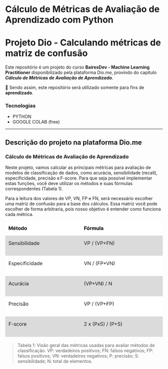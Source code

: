 # Cálculo de Métricas de Avaliação de Aprendizado com Python

# Projeto Dio - Calculando métricas de matriz de confusão

Este repositório é um projeto do curso **BairesDev - Machine Learning Practitioner** disponibilizado pela plataforma Dio.me, provindo do capitulo **_Cálculo de Métricas de Avaliação de Aprendizado_**.

:bookmark_tabs: Sendo assim, este repositório será utilizado somente para fins de **aprendizado**.

### Tecnologias

- PYTHON
- GOOGLE COLAB (free)
___

## Descrição do projeto na plataforma Dio.me

### Cálculo de Métricas de Avaliação de Aprendizado

Neste projeto, vamos calcular as principais métricas para avaliação de modelos de classificação de dados, como acurácia, sensibilidade (recall), especificidade, precisão e F-score. Para que seja possível implementar estas funções, você deve utilizar os métodos e suas fórmulas correspondentes (Tabela 1). 

Para a leitura dos valores de VP, VN, FP e FN, será necessário escolher uma matriz de confusão para a base dos cálculos. Essa matriz você pode escolher de forma arbitraria, pois nosso objetivo é entender como funciona cada métrica.  

![alt text](image.png)

> Tabela 1: Visão geral das métricas usadas para avaliar métodos de classificação. VP: verdadeiros positivos; FN: falsos negativos; FP: falsos positivos; VN: verdadeiros negativos; P: precisão; S: sensibilidade; N: total de elementos. 


